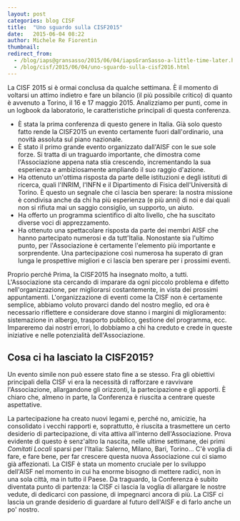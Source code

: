 ```yaml
---
layout: post
categories: blog CISF
title:  "Uno sguardo sulla CISF2015"
date:   2015-06-04 08:22
author: Michele Re Fiorentin
thumbnail: 
redirect_from:
  - /blog/iaps@gransasso/2015/06/04/iapsGranSasso-a-little-time-later.html
  - /blog/cisf/2015/06/04/uno-sguardo-sulla-cisf2016.html
---
```


La CISF 2015 si è ormai conclusa da qualche settimana. È il momento di voltarsi un attimo indietro e fare un bilancio (il più possibile critico) di quanto è avvenuto a Torino, il 16 e 17 maggio 2015.
Analizziamo per punti, come in un logbook da laboratorio, le caratteristiche principali di questa conferenza.

* È stata la prima conferenza di questo genere in Italia. Già solo questo fatto rende la CISF2015 un evento certamente fuori dall'ordinario, una novità assoluta sul piano nazionale. 
* È stato il primo grande evento organizzato dall'AISF con le sue sole forze. Si tratta di un traguardo importante, che dimostra come l'Associazione appena nata stia crescendo, incrementando la sua esperienza e ambiziosamente ampliando il suo raggio d'azione.
* Ha ottenuto un'ottima risposta da parte delle istituzioni e degli istituti di ricerca, quali l'INRIM, l'INFN e il Dipartimento di Fisica dell'Università di Torino. È questo un segnale che ci lascia ben sperare: la nostra missione è condivisa anche da chi ha più esperienza (e più anni) di noi e dai quali non si rifiuta mai un saggio consiglio, un supporto, un aiuto.
* Ha offerto un programma scientifico di alto livello, che ha suscitato diverse voci di apprezzamento.
* Ha ottenuto una spettacolare risposta da parte dei membri AISF che hanno partecipato numerosi e da tutt'Italia. Nonostante sia l'ultimo punto, per l'Associazione è certamente l'elemento più importante e sorprendente. Una partecipazione così numerosa ha superato di gran lunga le prospettive migliori e ci lascia ben sperare per i prossimi eventi.

Proprio perché Prima, la CISF2015 ha insegnato molto, a tutti. L'Associazione sta cercando di imparare da ogni piccolo problema e difetto nell'organizzazione, per migliorarsi costantemente, in vista dei prossimi appuntamenti. L'organizzazione di eventi come la CISF non è certamente semplice, abbiamo voluto provarci dando del nostro meglio, ed ora è necessario riflettere e considerare dove stanno i margini di miglioramento: sistemazione in albergo, trasporto pubblico, gestione del programma, ecc.
Impareremo dai nostri errori, lo dobbiamo a chi ha creduto e crede in queste iniziative e nelle potenzialità dell'Associazione.

##  Cosa ci ha lasciato la CISF2015?

Un evento simile non può essere stato fine a se stesso. Fra gli obiettivi principali della CISF vi era la necessità di rafforzare e ravvivare l'Associazione, allargandone gli orizzonti, la partecipazione e gli apporti. È chiaro che, almeno in parte, la Conferenza è riuscita a centrare queste aspettative.

La partecipazione ha creato nuovi legami e, perché no, amicizie, ha consolidato i vecchi rapporti e, soprattutto, è riuscita a trasmettere un certo desiderio di partecipazione, di vita attiva all'interno dell'Associazione. Prova evidente di questo è senz'altro la nascita, nelle ultime settimane, dei primi _Comitati Locali_ sparsi per l'Italia: Salerno, Milano, Bari, Torino... C'è voglia di fare, e fare bene, per far crescere questa nuova Associazione cui ci siamo già affezionati. La CISF è stata un momento cruciale per lo sviluppo dell'AISF nel momento in cui ha enorme bisogno di mettere radici, non in una sola città, ma in tutto il Paese. Da traguardo, la Conferenza è subito diventata punto di partenza: la CISF ci lascia la voglia di allargare le nostre vedute, di dedicarci con passione, di impegnarci ancora di più. La CISF ci lascia un grande desiderio di guardare al futuro dell'AISF e di farlo anche un po' nostro.
